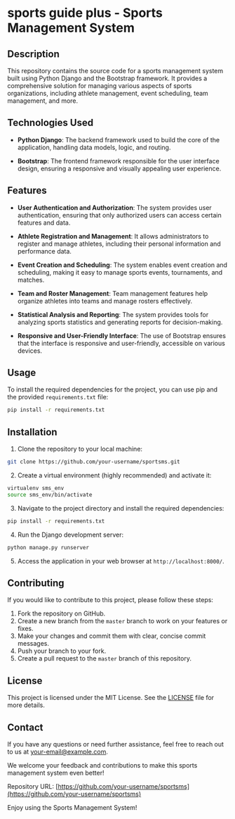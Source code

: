 

# sports guide plus - Sports Management System

## Description

This repository contains the source code for a sports management system built using Python Django and the Bootstrap framework. It provides a comprehensive solution for managing various aspects of sports organizations, including athlete management, event scheduling, team management, and more.

## Technologies Used

- **Python Django**: The backend framework used to build the core of the application, handling data models, logic, and routing.

- **Bootstrap**: The frontend framework responsible for the user interface design, ensuring a responsive and visually appealing user experience.

## Features

- **User Authentication and Authorization**: The system provides user authentication, ensuring that only authorized users can access certain features and data.

- **Athlete Registration and Management**: It allows administrators to register and manage athletes, including their personal information and performance data.

- **Event Creation and Scheduling**: The system enables event creation and scheduling, making it easy to manage sports events, tournaments, and matches.

- **Team and Roster Management**: Team management features help organize athletes into teams and manage rosters effectively.

- **Statistical Analysis and Reporting**: The system provides tools for analyzing sports statistics and generating reports for decision-making.

- **Responsive and User-Friendly Interface**: The use of Bootstrap ensures that the interface is responsive and user-friendly, accessible on various devices.

## Usage

To install the required dependencies for the project, you can use pip and the provided `requirements.txt` file:

```bash
pip install -r requirements.txt
```

## Installation

1. Clone the repository to your local machine:

```bash
git clone https://github.com/your-username/sportsms.git
```

2. Create a virtual environment (highly recommended) and activate it:

```bash
virtualenv sms_env
source sms_env/bin/activate
```

3. Navigate to the project directory and install the required dependencies:

```bash
pip install -r requirements.txt
```


4. Run the Django development server:

```bash
python manage.py runserver
```

5. Access the application in your web browser at `http://localhost:8000/`.

## Contributing

If you would like to contribute to this project, please follow these steps:

1. Fork the repository on GitHub.
2. Create a new branch from the `master` branch to work on your features or fixes.
3. Make your changes and commit them with clear, concise commit messages.
4. Push your branch to your fork.
5. Create a pull request to the `master` branch of this repository.

## License

This project is licensed under the MIT License. See the [LICENSE](LICENSE) file for more details.

## Contact

If you have any questions or need further assistance, feel free to reach out to us at [your-email@example.com](mailto:your-email@example.com).

We welcome your feedback and contributions to make this sports management system even better!

Repository URL: [https://github.com/your-username/sportsms](https://github.com/your-username/sportsms)

Enjoy using the Sports Management System!